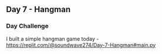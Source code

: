 ## Day 7 - Hangman

### Day Challenge

I built a simple hangman game today - https://replit.com/@soundwave274/Day-7-Hangman#main.py
